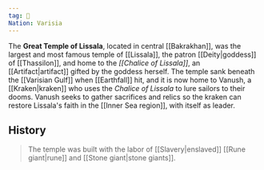 ```yaml
---
tag: 🕍
Nation: Varisia
---
```

> 
The **Great Temple of Lissala**, located in central [[Bakrakhan]], was the largest and most famous temple of [[Lissala]], the patron [[Deity|goddess]] of [[Thassilon]], and home to the *[[Chalice of Lissala]]*, an [[Artifact|artifact]] gifted by the goddess herself. The temple sank beneath the [[Varisian Gulf]] when [[Earthfall]] hit, and it is now home to Vanush, a [[Kraken|kraken]] who uses the *Chalice of Lissala* to lure sailors to their dooms. Vanush seeks to gather sacrifices and relics so the kraken can restore Lissala's faith in the [[Inner Sea region]], with itself as leader.


## History

> The temple was built with the labor of [[Slavery|enslaved]] [[Rune giant|rune]] and [[Stone giant|stone giants]].









